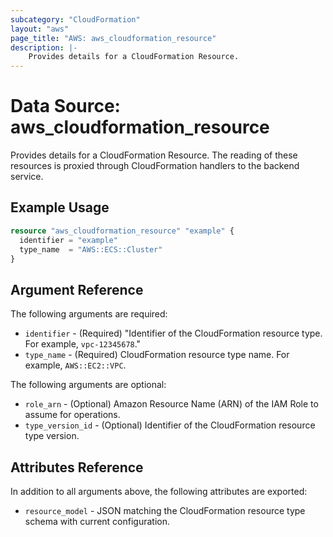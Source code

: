```yaml
---
subcategory: "CloudFormation"
layout: "aws"
page_title: "AWS: aws_cloudformation_resource"
description: |-
    Provides details for a CloudFormation Resource.
---
```


# Data Source: aws_cloudformation_resource

Provides details for a CloudFormation Resource. The reading of these resources is proxied through CloudFormation handlers to the backend service.

## Example Usage

```terraform
resource "aws_cloudformation_resource" "example" {
  identifier = "example"
  type_name  = "AWS::ECS::Cluster"
}
```

## Argument Reference

The following arguments are required:

* `identifier` - (Required) "Identifier of the CloudFormation resource type. For example, `vpc-12345678`."
* `type_name` - (Required) CloudFormation resource type name. For example, `AWS::EC2::VPC`.

The following arguments are optional:

* `role_arn` - (Optional) Amazon Resource Name (ARN) of the IAM Role to assume for operations.
* `type_version_id` - (Optional) Identifier of the CloudFormation resource type version.

## Attributes Reference

In addition to all arguments above, the following attributes are exported:

* `resource_model` - JSON matching the CloudFormation resource type schema with current configuration.
